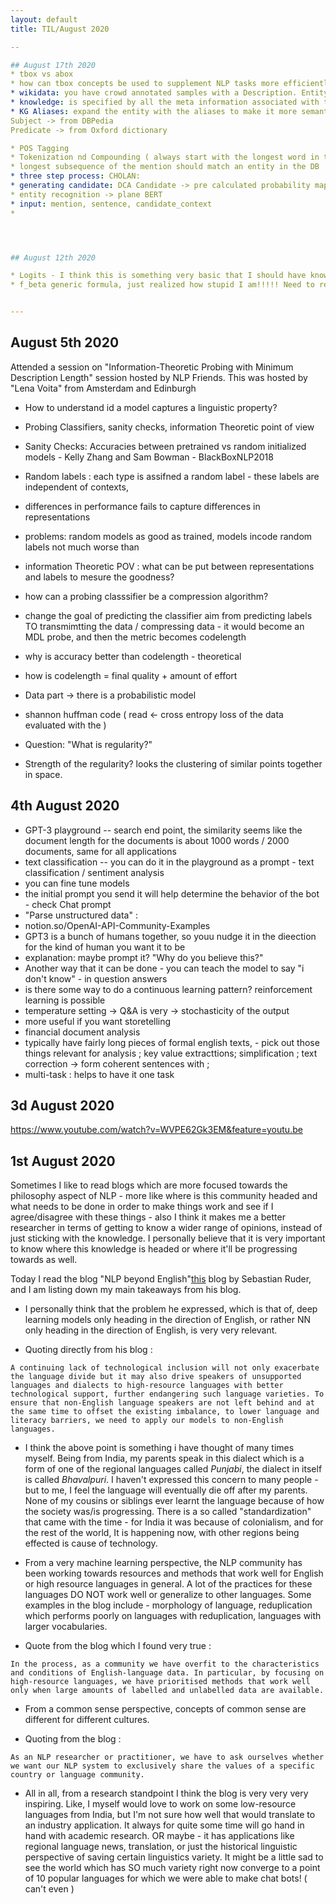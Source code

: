 ```yaml
---
layout: default
title: TIL/August 2020

--

## August 17th 2020
* tbox vs abox
* how can tbox concepts be used to supplement NLP tasks more efficiently
* wikidata: you have crowd annotated samples with a Description. Entity, Aliases, Description
* knowledge: is specified by all the meta information associated with the entity
* KG Aliases: expand the entity with the aliases to make it more semantically rich.
Subject -> from DBPedia
Predicate -> from Oxford dictionary

* POS Tagging
* Tokenization nd Compounding ( always start with the longest word in the order of tokens )
* longest subsequence of the mention should match an entity in the DB
* three step process: CHOLAN:
* generating candidate: DCA Candidate -> pre calculated probability map , re-use the FALCON KG ( which as KG aliases), and added descriptions
* entity recognition -> plane BERT
* input: mention, sentence, candidate_context
* 




## August 12th 2020

* Logits - I think this is something very basic that I should have known, but today I learnt and properly read what a logit is.
* f_beta generic formula, just realized how stupid I am!!!!! Need to retake aa statistis course for sure.


---
```

## August 5th 2020
Attended a session on "Information-Theoretic Probing with Minimum Description Length" session hosted by NLP Friends. This was hosted by "Lena Voita" from Amsterdam and Edinburgh
* How to understand id a model captures a linguistic property?
* Probing Classifiers, sanity checks, information Theoretic point of view
* Sanity Checks: Accuracies  between pretrained vs random initialized models - Kelly Zhang and Sam Bowman - BlackBoxNLP2018
* Random labels : each type is assifned a random label - these labels are independent of contexts,
* differences in performance fails to capture differences in representations
* problems: random models as good as trained, models incode random labels not much worse than
* information Theoretic POV : what can be put between representations and labels to mesure the goodness?

* how can a probing classsifier be a compression algorithm?
* change the goal of predicting the classifier aim from predicting labels TO transmimtting the data / compressing data - it would become an MDL probe, and then the metric becomes codelength
* why is accuracy better than codelength - theoretical
* how is codelength = final quality + amount of effort
* Data part -> there is a probabilistic model
* shannon huffman code ( read  <- cross entropy loss of the data evaluated with the )
* Question: "What is regularity?"
* Strength of the regularity? looks the clustering of similar points together in space.

## 4th August 2020
* GPT-3 playground -- search end point, the similarity seems like
the document length for the documents is about 1000 words / 2000 documents, same for all applications
* text classification -- you can do it in the playground as a prompt - text classification / sentiment analysis
* you can fine tune models
* the initial prompt you send it will help determine the behavior of the bot - check Chat prompt
* "Parse unstructured data" :
* notion.so/OpenAI-API-Community-Examples
* GPT3 is a bunch of humans together, so youu nudge it in the dieection for the kind of human you want it to be
* explanation: maybe prompt it? "Why do you believe this?"
* Another way that it can be done - you can teach the model to say "i don't know" - in question answers
* is there some way to do a continuous learning pattern? reinforcement learning is possible
* temperature setting -> Q&A is very -> stochasticity of the output
* more useful if you want storetelling
* financial document analysis
* typically have fairly long pieces of formal english texts, - pick out those things relevant for analysis ; key value extracttions; simplification ; text correction -> form coherent sentences with ;
* multi-task : helps to have it one task

## 3d August 2020
https://www.youtube.com/watch?v=WVPE62Gk3EM&feature=youtu.be



## 1st August 2020

Sometimes I like to read blogs which are more focused towards the philosophy aspect of NLP - more like where is this community headed and what needs to be done in order to make things work and see if I agree/disagree with these things - also I think it makes me a better researcher in terms of getting to know a wider range of opinions, instead of just sticking with the knowledge. I personally believe that it is very important to know where this knowledge is headed or where it'll be progressing towards as well.

Today I read the blog "NLP beyond English"[this](https://ruder.io/nlp-beyond-english/) blog by Sebastian Ruder, and I am listing down my main takeaways from his blog.

* I personally think that the problem he expressed, which is that of, deep learning models only heading in the direction of English, or rather NN only heading in the direction of English, is very very relevant.

* Quoting directly from his blog :

```
A continuing lack of technological inclusion will not only exacerbate the language divide but it may also drive speakers of unsupported languages and dialects to high-resource languages with better technological support, further endangering such language varieties. To ensure that non-English language speakers are not left behind and at the same time to offset the existing imbalance, to lower language and literacy barriers, we need to apply our models to non-English languages.
```

* I think the above point is something i have thought of many times myself. Being from India, my parents speak in this dialect which is a form of one of the regional languages called *Punjabi*, the dialect in itself is called *Bhavalpuri*. I haven't expressed this concern to many people - but to me, I feel the language will eventually die off after my parents. None of my cousins or siblings ever learnt the language because of how the society was/is progressing. There is a so called "standardization" that came with the time - for India it was because of colonialism, and for the rest of the world, It is happening now, with other regions  being effected is cause of technology.

* From a very machine learning perspective, the NLP community has been working towards resources and methods that work well for English or high resource languages in general. A lot of the practices for these languages DO NOT work well or generalize to other languages. Some examples in the blog include - morphology  of language, reduplication which performs poorly  on languages with reduplication, languages with larger vocabularies.

* Quote from the blog which I found very true :

```
In the process, as a community we have overfit to the characteristics and conditions of English-language data. In particular, by focusing on high-resource languages, we have prioritised methods that work well only when large amounts of labelled and unlabelled data are available.
```

* From a common sense perspective, concepts of common sense are different for different cultures.

* Quoting from the blog :

```
As an NLP researcher or practitioner, we have to ask ourselves whether we want our NLP system to exclusively share the values of a specific country or language community.
```

* All in all, from a research standpoint I think the blog is very very very inspiring. Like, I myself would love to work on some low-resource languages from India, but I'm not sure how well that would translate to an industry application. It always for quite some time will go hand in hand with academic research. OR maybe - it has applications like regional language news, translation, or just the historical linguistic perspective of saving certain linguistics variety. It might be a little sad to see the world which has SO much variety right now converge to a point of 10 popular languages for which we were able to make chat bots! ( can't even )
